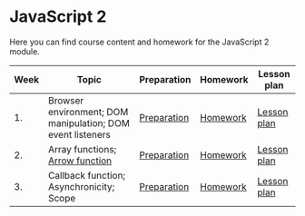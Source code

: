 # JavaScript 2

Here you can find course content and homework for the JavaScript 2 module.

| Week | Topic                                                             | Preparation                         | Homework                                   | Lesson plan                         |
| ---- | ----------------------------------------------------------------- | ----------------------------------- | ------------------------------------------ | ----------------------------------- |
| 1.   | Browser environment; DOM manipulation; DOM event listeners        | [Preparation](week1/preparation.md) | [Homework](../homework-projects/README.md) | [Lesson plan](week1/lesson-plan.md) |
| 2.   | Array functions; [Arrow function](week2/README.md#arrow-function) | [Preparation](week2/preparation.md) | [Homework](../homework-projects/README.md) | [Lesson plan](week2/lesson-plan.md) |
| 3.   | Callback function; Asynchronicity; Scope                           | [Preparation](week3/preparation.md) | [Homework](../homework-projects/README.md) | [Lesson plan](week3/lesson-plan.md) |
